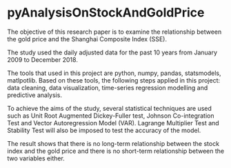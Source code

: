# pyAnalysisOnStockAndGoldPrice

The objective of this research paper is to examine the relationship between the gold price and the Shanghai Composite Index (SSE). 

The study used the daily adjusted data for the past 10 years from January 2009 to December 2018. 

The tools that used in this project are python, numpy, pandas, statsmodels, matlpotlib. Based on these tools, the following steps applied in this project: data cleaning, data visualization, time-series regression modelling and predictive analysis.

To achieve the aims of the study, several statistical techniques are used such as Unit Root Augmented Dickey-Fuller test, Johnson Co-integration Test and Vector Autoregression Model (VAR). Lagrange Multiplier Test and Stability Test will also be imposed to test the accuracy of the model.  

The result shows that there is no long-term relationship between the stock index and the gold price and there is no short-term relationship between the two variables either.
